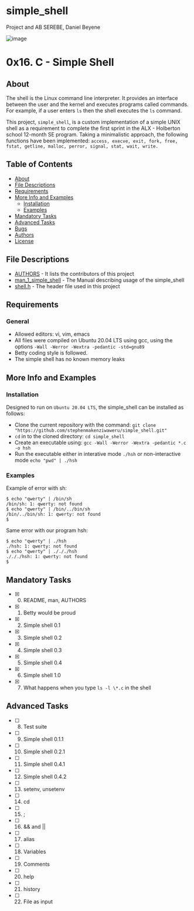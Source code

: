 # simple_shell
Project and AB SEREBE, Daniel Beyene 

![image](https://user-images.githubusercontent.com/42976288/181915945-b5f30e8c-fa24-426c-bdf7-1ac57b3532f2.png)



# 0x16. C - Simple Shell
## About
The shell is the Linux command line interpreter. It provides an interface between the user and the kernel and executes programs called commands. For example, if a user enters `ls` then the shell executes the `ls` command.

This project, `simple_shell`, is a custom implementation of a simple UNIX shell as a requirement to complete the first sprint in the ALX - Holberton school 12-month SE program. Taking a minimalistic approach, the following functions have been implemented: `access, execve, exit, fork, free, fstat, getline, malloc, perror, signal, stat, wait, write.`

## Table of Contents
* [About](#About)
* [File Descriptions](#File-Descriptions)
* [Requirements](#Requirements)
* [More Info and Examples](#More-Info-and-Examples)
	* [Installation](#Installation)
	* [Examples](#Examples)
* [Mandatory Tasks](#Mandatory-Tasks)
* [Advanced Tasks](#Advanced-Tasks)
* [Bugs](#Bugs)
* [Authors](Authors)
* [License](#License)

## File Descriptions
* [AUTHORS](AUTHORS) - It lists the contributors of this project
* [man_1_simple_shell](man_1_simple_shell) - The Manual describing usage of the simple_shell
* [shell.h](shell.h) - The header file used in this project

## Requirements
### General
 - Allowed editors: vi, vim, emacs
 - All files were compiled on Ubuntu 20.04 LTS using gcc, using the options `-Wall -Werror -Wextra -pedantic -std=gnu89`
 - Betty coding style is followed.
 - The simple shell has no known memory leaks

## More Info and Examples
### Installation
Designed to run on `Ubuntu 20.04 LTS`, the simple_shell can be installed as follows:
 * Clone the current repository with the command: ```git clone "https://github.com/stephenmakenziwaweru/simple_shell.git"```
 * `cd` in to the cloned directory: ```cd simple_shell```
 * Create an executable using: ```gcc -Wall -Werror -Wextra -pedantic *.c -o hsh```
 * Run the executable either in interative mode `./hsh` or non-interactive mode `echo "pwd" | ./hsh`

### Examples
Example of error with sh:
```
$ echo "qwerty" | /bin/sh
/bin/sh: 1: qwerty: not found
$ echo "qwerty" | /bin/../bin/sh
/bin/../bin/sh: 1: qwerty: not found
$
```
Same error with our program hsh:
```
$ echo "qwerty" | ./hsh
./hsh: 1: qwerty: not found
$ echo "qwerty" | ./././hsh
./././hsh: 1: qwerty: not found
$
```
## Mandatory Tasks
 - [x] 0. README, man, AUTHORS
 - [x] 1. Betty would be proud
 - [x] 2. Simple shell 0.1
 - [x] 3. Simple shell 0.2
 - [x] 4. Simple shell 0.3
 - [x] 5. Simple shell 0.4
 - [x] 6. Simple shell 1.0
 - [x] 7. What happens when you type `ls -l \*.c` in the shell
## Advanced Tasks
 - [ ] 8. Test suite
 - [ ] 9. Simple shell 0.1.1
 - [ ] 10. Simple shell 0.2.1
 - [ ] 11. Simple shell 0.4.1
 - [ ] 12. Simple shell 0.4.2
 - [ ] 13. setenv, unsetenv
 - [ ] 14. cd
 - [ ] 15. ;
 - [ ] 16. && and ||
 - [ ] 17. alias
 - [ ] 18. Variables
 - [ ] 19. Comments
 - [ ] 20. help
 - [ ] 21. history
 - [ ] 22. File as input 

